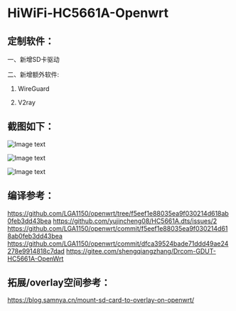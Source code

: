 # HiWiFi-HC5661A-Openwrt

## 定制软件：  

一、新增SD卡驱动  

二、新增额外软件:  

   1) WireGuard  

   2) V2ray  

## 截图如下：  

![Image text](https://github.com/Einic/HiWiFi-HC5661A-Openwrt/blob/master/mmc-sd.png)

![Image text](https://github.com/Einic/HiWiFi-HC5661A-Openwrt/blob/master/WEBUI.png)

![Image text](https://github.com/Einic/HiWiFi-HC5661A-Openwrt/blob/master/WG0.png)

## 编译参考：  
https://github.com/LGA1150/openwrt/tree/f5eef1e88035ea9f030214d618ab0feb3dd43bea
https://github.com/yujincheng08/HC5661A.dts/issues/2
https://github.com/LGA1150/openwrt/commit/f5eef1e88035ea9f030214d618ab0feb3dd43bea
https://github.com/LGA1150/openwrt/commit/dfca39524bade71ddd49ae24278e9914818c7dad
https://gitee.com/shengqiangzhang/Drcom-GDUT-HC5661A-OpenWrt

## 拓展/overlay空间参考：
https://blog.samnya.cn/mount-sd-card-to-overlay-on-openwrt/

